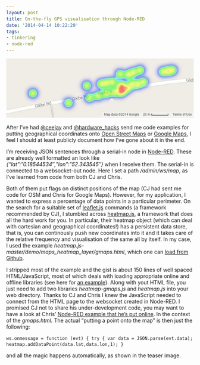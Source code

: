 ```yaml
---
layout: post
title: On-the-fly GPS visualisation through Node-RED
date: '2014-04-14 10:22:29'
tags:
- tinkering
- node-red
---
```


![](/content/images/2015/09/arfmap.jpg)

After I’ve had [@ceejay](https://twitter.com/ceejay) and [@hardware_hacks](https://twitter.com/Hardware_Hacks) send me code examples for putting geographical coordinates onto [Open Street Maps](http://www.openstreetmap.org) or [Google Maps](https://maps.google.com), I feel I should at least publicly document how I’ve gone about it in the end.

I’m receiving JSON sentences through a serial-in node in [Node-RED](http://nodered.org). These are already well formatted an look like *{“lat”:”0.18544534″,”lon”:”52.343545″}* when I receive them. The serial-in is connected to a websocket-out node. Here I set a path */admin/ws/map*, as I’ve learned from code from both CJ and Chris.

Both of them put flags on distinct positions of the map (CJ had sent me code for OSM and Chris for Google Maps). However, for my application, I wanted to express a percentage of data points in a particular perimeter. On the search for a suitable set of [leaflet.js](http://leafletjs.com) commands (a framework recommended by CJ), I stumbled across [heatmap.js](http://www.patrick-wied.at/static/heatmapjs/), a framework that does all the hard work for you. In particular, their heatmap object (which can deal with cartesian and geographical coordinates!) has a persistent data store, that is, you can continously push new coordinates into it and it takes care of the relative frequency and visualisation of the same all by itself. In my case, I used the example *heatmap.js-master/demo/maps_heatmap_layer/gmaps.html*, which one can [load from Github](https://github.com/pa7/heatmap.js/archive/master.zip).

I stripped most of the example and the gist is about 150 lines of well spaced HTML/JavaScript, most of which deals with loading appropriate online and offline libraries (see here for [an example](http://www.patrick-wied.at/static/heatmapjs/example-heatmap-googlemaps.html)). Along with yout HTML file, you just need to add two libraries *heatmap-gmaps.js* and *heatmap.js* into your web directory. Thanks to CJ and Chris I knew the JavaScript needed to connect from the HTML page to the websocket created in Node-RED. I promised CJ not to share his under-development code, you may want to have a look at Chris’ [Node-RED example that he’s put online](http://flows.nodered.org/flow/1aab1d44e387da96b3fe). In the context of the *gmaps.html.* The actual “putting a point onto the map” is then just the following:

```
ws.onmessage = function (evt) { try { var data = JSON.parse(evt.data); heatmap.addDataPoint(data.lat,data.lon,1); }
```
and all the magic happens automatically, as shown in the teaser image.


